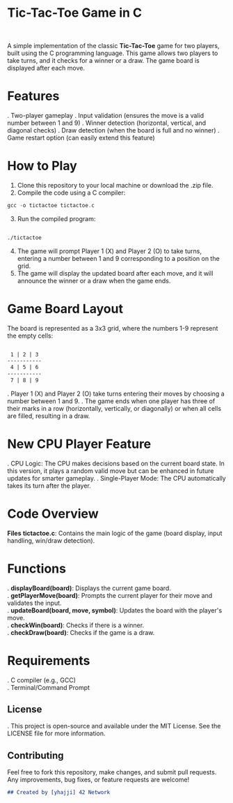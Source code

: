 # Tic-Tac-Toe Game in C 
<br>

A simple implementation of the classic **Tic-Tac-Toe** game for two players, built using the C programming language. This game allows two players to take turns, and it checks for a winner or a draw. The game board is displayed after each move.

# Features
. Two-player gameplay
. Input validation (ensures the move is a valid number between 1 and 9)
. Winner detection (horizontal, vertical, and diagonal checks)
. Draw detection (when the board is full and no winner)
. Game restart option (can easily extend this feature)
# How to Play
1. Clone this repository to your local machine or download the .zip file.
2. Compile the code using a C compiler:
```c
gcc -o tictactoe tictactoe.c
```
3. Run the compiled program:
```bash

./tictactoe
```
4. The game will prompt Player 1 (X) and Player 2 (O) to take turns, entering a number between 1 and 9 corresponding to a position on the grid.
5. The game will display the updated board after each move, and it will announce the winner or a draw when the game ends.
# Game Board Layout
The board is represented as a 3x3 grid, where the numbers 1-9 represent the empty cells:


```markdown

 1 | 2 | 3
-----------
 4 | 5 | 6
-----------
 7 | 8 | 9
 ```
. Player 1 (X) and Player 2 (O) take turns entering their moves by choosing a number between 1 and 9.
. The game ends when one player has three of their marks in a row (horizontally, vertically, or diagonally) or when all cells are filled, resulting in a draw.

# New CPU Player Feature
. CPU Logic: The CPU makes decisions based on the current board state. In this version, it plays a random valid move but can be enhanced in future  updates for smarter gameplay.
. Single-Player Mode: The CPU automatically takes its turn after the player.

# Code Overview
**Files**
**tictactoe.c**: Contains the main logic of the game (board display, input handling, win/draw detection).

# Functions
. **displayBoard(board)**: Displays the current game board.<br>
. **getPlayerMove(board)**: Prompts the current player for their move and validates the input.<br>
. **updateBoard(board, move, symbol)**: Updates the board with the player's move.<br>
. **checkWin(board)**: Checks if there is a winner.<br>
. **checkDraw(board)**: Checks if the game is a draw.<br>
# Requirements
. C compiler (e.g., GCC)<br>
. Terminal/Command Prompt
## License
. This project is open-source and available under the MIT License. See the LICENSE file for more information.

## Contributing
Feel free to fork this repository, make changes, and submit pull requests. Any improvements, bug fixes, or feature requests are welcome!

```markdown
## Created by [yhajji] 42 Network
```
